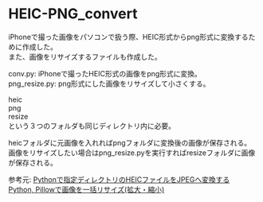 # HEIC-PNG_convert

iPhoneで撮った画像をパソコンで扱う際、HEIC形式からpng形式に変換するために作成した。  
また、画像をリサイズするファイルも作成した。  

conv.py: iPhoneで撮ったHEIC形式の画像をpng形式に変換。  
png_resize.py: png形式にした画像をリサイズして小さくする。

heic  
png  
resize  
という３つのフォルダも同じディレクトリ内に必要。  

heicフォルダに元画像を入れればpngフォルダに変換後の画像が保存される。  
画像をリサイズしたい場合はpng_resize.pyを実行すればresizeフォルダに画像が保存される。  

参考元:
[Pythonで指定ディレクトリのHEICファイルをJPEGへ変換する](https://qiita.com/Tak3315/items/c0dc8b4d81ed2a582f22)  
[Python, Pillowで画像を一括リサイズ(拡大・縮小)](https://note.nkmk.me/python-pillow-image-resize/)
